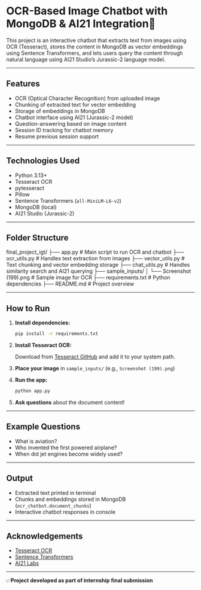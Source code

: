 # OCR-Based Image Chatbot with MongoDB & AI21 Integration🤖

This project is an interactive chatbot that extracts text from images using OCR (Tesseract), stores the content in MongoDB as vector embeddings using Sentence Transformers, and lets users query the content through natural language using AI21 Studio’s Jurassic-2 language model.

---

## Features

- OCR (Optical Character Recognition) from uploaded image  
- Chunking of extracted text for vector embedding  
- Storage of embeddings in MongoDB  
- Chatbot interface using AI21 (Jurassic-2 model)  
- Question-answering based on image content  
- Session ID tracking for chatbot memory  
- Resume previous session support

---

## Technologies Used

- Python 3.13+
- Tesseract OCR  
- pytesseract  
- Pillow  
- Sentence Transformers (`all-MiniLM-L6-v2`)  
- MongoDB (local)  
- AI21 Studio (Jurassic-2)

---

## Folder Structure

final_project_igt/
├── app.py # Main script to run OCR and chatbot
├── ocr_utils.py # Handles text extraction from images
├── vector_utils.py # Text chunking and vector embedding storage
├── chat_utils.py # Handles similarity search and AI21 querying
├── sample_inputs/
│ └── Screenshot (199).png # Sample image for OCR
├── requirements.txt # Python dependencies
├── README.md # Project overview


---

## How to Run

1. **Install dependencies:**

    ```bash
    pip install -r requirements.txt
    ```

2. **Install Tesseract OCR:**

    Download from [Tesseract GitHub](https://github.com/tesseract-ocr/tesseract) and add it to your system path.

3. **Place your image** in `sample_inputs/` (e.g., `Screenshot (199).png`)

4. **Run the app:**

    ```bash
    python app.py
    ```

5. **Ask questions** about the document content!

---

## Example Questions

- What is aviation?
- Who invented the first powered airplane?
- When did jet engines become widely used?

---

## Output

- Extracted text printed in terminal  
- Chunks and embeddings stored in MongoDB (`ocr_chatbot.document_chunks`)  
- Interactive chatbot responses in console  

---

## Acknowledgements

- [Tesseract OCR](https://github.com/tesseract-ocr/tesseract)
- [Sentence Transformers](https://www.sbert.net/)
- [AI21 Labs](https://www.ai21.com/)

---

✅**Project developed as part of internship final submission**  

